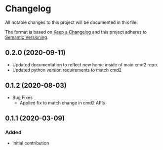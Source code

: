 # Changelog
All notable changes to this project will be documented in this file.

The format is based on [Keep a Changelog](http://keepachangelog.com/en/1.0.0/)
and this project adheres to [Semantic Versioning](http://semver.org/spec/v2.0.0.html).

## 0.2.0 (2020-09-11)
* Updated documentation to reflect new home inside of main cmd2 repo.
* Updated python version requirements to match cmd2

## 0.1.2 (2020-08-03)
* Bug Fixes
    * Applied fix to match change in cmd2 APIs

## 0.1.1 (2020-03-09)

### Added
- Initial contribution


